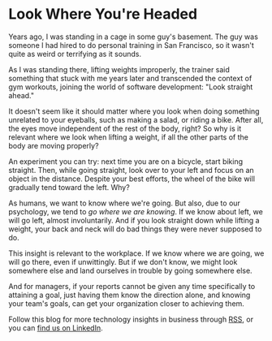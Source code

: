 # Look Where You're Headed

Years ago, I was standing in a cage in some guy's basement. The guy was someone I had hired to do personal training in San Francisco, so it wasn't quite as weird or terrifying as it sounds.

As I was standing there, lifting weights improperly, the trainer said something that stuck with me years later and transcended the context of gym workouts, joining the world of software development: "Look straight ahead."

It doesn't seem like it should matter where you look when doing something unrelated to your eyeballs, such as making a salad, or riding a bike. After all, the eyes move independent of the rest of the body, right? So why is it relevant where we look when lifting a weight, if all the other parts of the body are moving properly?

An experiment you can try: next time you are on a bicycle, start biking straight. Then, while going straight, look over to your left and focus on an object in the distance. Despite your best efforts, the wheel of the bike will gradually tend toward the left. Why?

As humans, we want to know where we're going. But also, due to our psychology, we tend to *go where we are knowing*. If we know about left, we will go left, almost involuntarily. And if you look straight down while lifting a weight, your back and neck will do bad things they were never supposed to do.

This insight is relevant to the workplace. If we know where we are going, we will go there, even if unwittingly. But if we don't know, we might look somewhere else and land ourselves in trouble by going somewhere else.

And for managers, if your reports cannot be given any time specifically to attaining a goal, just having them know the direction alone, and knowing your team's goals, can get your organization closer to achieving them.

Follow this blog for more technology insights in business through [RSS](http://blog.quinefoundation.com/rss.xml), or you can [find us on LinkedIn](https://www.linkedin.com/company/quine-foundation).
